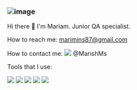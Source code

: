 ###                          ![image](https://user-images.githubusercontent.com/64779806/213295107-b5e542e4-0f32-4afd-a9f6-cbd16a692011.png)





Hi there 👋
I'm Mariam. Junior QA specialist.

How to reach me: marimins87@gmail.com

How to contact me: <img src="https://img.shields.io/badge/-blue?style=for-the-badge&logo=Telegram&logoColor=black"/>  @MarishMs

Tools that I use:

<img src="https://img.shields.io/badge/-orange?style=for-the-badge&logo=Postman&logoColor=black"/> <img src="https://img.shields.io/badge/-white?style=for-the-badge&logo=MySQL&logoColor=blue&orange"/> <img src="https://img.shields.io/badge/-white?style=for-the-badge&logo=Jira&logoColor=blue"/> <img src="https://img.shields.io/badge/-white?style=for-the-badge&logo=Git&logoColor=orange"/> <img src="https://img.shields.io/badge/-black?style=for-the-badge&logo=Apache JMeter&logoColor=white"/>
